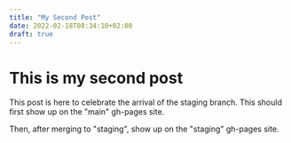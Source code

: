 ```yaml
---
title: "My Second Post"
date: 2022-02-18T08:34:10+02:00
draft: true
---
```


# This is my second post

This post is here to celebrate the arrival of the staging branch. This should first show up on the "main" gh-pages site.

Then, after merging to "staging", show up on the "staging" gh-pages site.